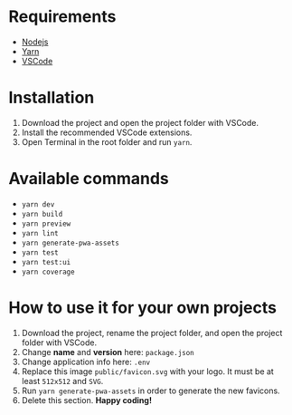 # Requirements

- [Nodejs](https://nodejs.org/en/download)
- [Yarn](https://classic.yarnpkg.com/lang/en/docs/install)
- [VSCode](https://code.visualstudio.com/download)

# Installation

1. Download the project and open the project folder with VSCode.
2. Install the recommended VSCode extensions.
3. Open Terminal in the root folder and run `yarn`.

# Available commands

- `yarn dev`
- `yarn build`
- `yarn preview`
- `yarn lint`
- `yarn generate-pwa-assets`
- `yarn test`
- `yarn test:ui`
- `yarn coverage`

# How to use it for your own projects

1. Download the project, rename the project folder, and open the project folder with VSCode.
2. Change **name** and **version** here: `package.json`
3. Change application info here: `.env`
4. Replace this image `public/favicon.svg` with your logo. It must be at least `512x512` and `SVG`.
5. Run `yarn generate-pwa-assets` in order to generate the new favicons.
6. Delete this section. **Happy coding!**
